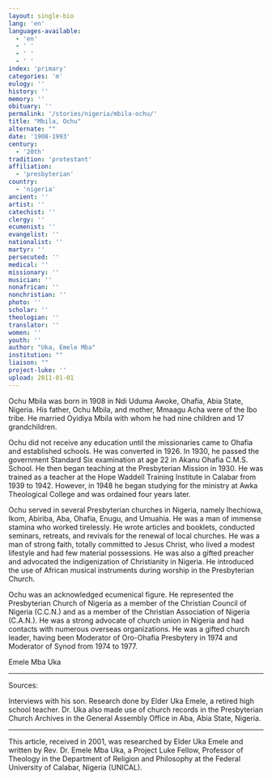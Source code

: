 ```yaml
---
layout: single-bio
lang: 'en'
languages-available:
  - 'en'
  - ' '
  - ' '
  - ' '
index: 'primary'
categories: 'm'
eulogy: ''
history: ''
memory: ''
obituary: ''
permalink: '/stories/nigeria/mbila-ochu/'
title: "Mbila, Ochu"
alternate: ""
date: '1908-1993'
century:
  - '20th'
tradition: 'protestant'
affiliation:
  - 'presbyterian'
country:
  - 'nigeria'
ancient: ''
artist: ''
catechist: ''
clergy: ''
ecumenist: ''
evangelist: ''
nationalist: ''
martyr: ''
persecuted: ''
medical: ''
missionary: ''
musician: ''
nonafrican: ''
nonchristian: ''
photo: ''
scholar: ''
theologian: ''
translator: ''
women: ''
youth: ''
author: "Uka, Emele Mba"
institution: ""
liaison: ""
project-luke: ''
upload: 2011-01-01
---
```




Ochu Mbila was born in 1908 in Ndi Uduma Awoke, Ohafia, Abia State, Nigeria.  His father, Ochu Mbila, and mother, Mmaagu Acha were of the Ibo tribe.  He married Oyidiya Mbila with whom he had nine children and 17 grandchildren.

Ochu did not receive any education until the missionaries came to Ohafia and established schools.  He was converted in 1926.  In 1930, he passed the government Standard Six examination at age 22 in Akanu Ohafia C.M.S. School. He then began teaching at the Presbyterian Mission in 1930.  He was trained as a teacher at the Hope Waddell Training Institute in Calabar from 1939 to 1942.  However, in 1948 he began studying for the ministry at Awka Theological College and was ordained four years later.

Ochu served in several Presbyterian churches in Nigeria, namely Ihechiowa, Ikom, Abiriba, Aba, Ohafia, Enugu, and Umuahia.  He was a man of immense stamina who worked tirelessly.  He wrote articles and booklets, conducted seminars, retreats, and revivals for the renewal of local churches.  He was a man of strong faith, totally committed to Jesus Christ, who lived a modest lifestyle and had few material possessions. He was also a gifted preacher and advocated the indigenization of Christianity in Nigeria.  He introduced the use of African musical instruments during worship in the Presbyterian Church.

Ochu was an acknowledged ecumenical figure.  He represented the Presbyterian Church of Nigeria as a member of the Christian Council of Nigeria (C.C.N.) and as a member of the Christian Association of Nigeria (C.A.N.).  He was a strong advocate of church union in Nigeria and had contacts with numerous overseas organizations.  He was a gifted church leader, having been Moderator of Oro-Ohafia Presbytery in 1974 and Moderator of Synod from 1974 to 1977.

Emele Mba Uka

---

Sources:

Interviews with his son.  Research done by Elder Uka Emele, a retired high school teacher. Dr. Uka also made use of church records in the Presbyterian Church Archives in the General Assembly Office in Aba, Abia State, Nigeria.

---

This article, received in 2001, was researched by Elder Uka Emele and written by Rev. Dr. Emele Mba Uka, a Project Luke Fellow, Professor of Theology in the Department of Religion and Philosophy at the Federal University of Calabar, Nigeria (UNICAL).